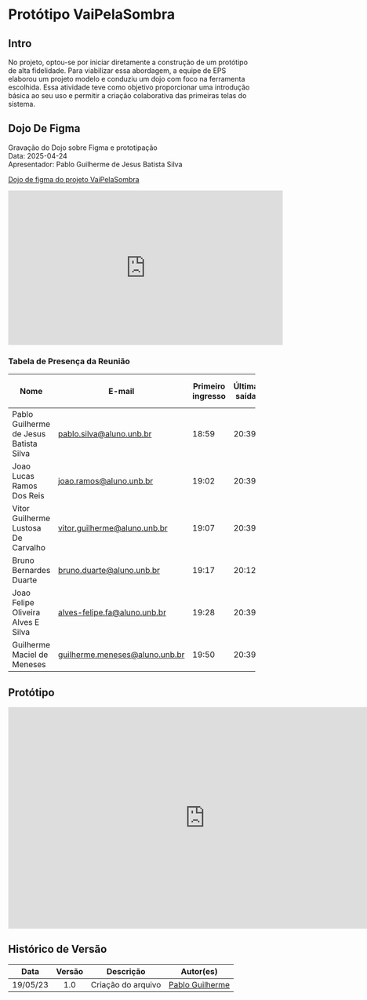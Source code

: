 # Protótipo VaiPelaSombra

## Intro

No projeto, optou-se por iniciar diretamente a construção de um protótipo de alta fidelidade. Para viabilizar essa abordagem, a equipe de EPS elaborou um projeto modelo e conduziu um dojo com foco na ferramenta escolhida. Essa atividade teve como objetivo proporcionar uma introdução básica ao seu uso e permitir a criação colaborativa das primeiras telas do sistema.

## Dojo De Figma

Gravação do Dojo sobre Figma e prototipação  
Data: 2025-04-24  
Apresentador: Pablo Guilherme de Jesus Batista Silva

[Dojo de figma do projeto VaiPelaSombra](https://youtu.be/V6sUHsxxG-Q)

<iframe width="560" height="315" src="https://www.youtube.com/embed/V6sUHsxxG-Q" title="YouTube video player" frameborder="0" allow="accelerometer; autoplay; clipboard-write; encrypted-media; gyroscope; picture-in-picture" allowfullscreen></iframe>

### Tabela de Presença da Reunião

| Nome                                       | E-mail                                | Primeiro ingresso | Última saída | Duração da reunião | Função       |
|-------------------------------------------|----------------------------------------|-------------------|--------------|--------------------|--------------|
| Pablo Guilherme de Jesus Batista Silva    | pablo.silva@aluno.unb.br              | 18:59             | 20:39        | 1h 39min 28s       | Organizador  |
| Joao Lucas Ramos Dos Reis                 | joao.ramos@aluno.unb.br               | 19:02             | 20:39        | 1h 33min 43s       | Participante |
| Vitor Guilherme Lustosa De Carvalho       | vitor.guilherme@aluno.unb.br          | 19:07             | 20:39        | 1h 32min           | Participante |
| Bruno Bernardes Duarte                    | bruno.duarte@aluno.unb.br             | 19:17             | 20:12        | 48min 16s          | Participante |
| Joao Felipe Oliveira Alves E Silva        | alves-felipe.fa@aluno.unb.br          | 19:28             | 20:39        | 1h 10min 52s       | Participante |
| Guilherme Maciel de Meneses               | guilherme.meneses@aluno.unb.br        | 19:50             | 20:39        | 48min 52s          | Participante |

## Protótipo

<iframe style="border: 1px solid rgba(0, 0, 0, 0.1);" width="800" height="450" src="https://embed.figma.com/design/IBJLJvIPZvTaPFWOWDwOpp/Prototipo-VaiPelaSombra?node-id=0-1&embed-host=share" allowfullscreen></iframe>


## Histórico de Versão
| Data | Versão | Descrição | Autor(es)|
|:----:|:------:|:---------:|:--------:|
| 19/05/23 | 1.0 | Criação do arquivo | [Pablo Guilherme](https://github.com/PabloGJBS)|